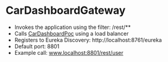# CarDashboardGateway

* Invokes the application using the filter: /rest/**
* Calls [CarDashboardPoc](https://github.com/theurimagri/CarDashboardPoc "CarDashboardPoc") using a load balancer
* Registers to Eureka Discovery:  http://localhost:8761/eureka
* Default port: 8801
* Example call: www.localhost:8801/rest/user
